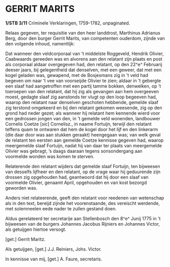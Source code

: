 # GERRIT MARITS

**1/STB 3/11** Criminele Verklaringen, 1759-1782, unpaginated.

Relaas gegeven, ter requisitie van den heer landdrost, Marthinus Adrianus Berg, door den burger Gerrit Marits, van competenten ouderdom, zijnde van den volgende inhoud, namentlijk:

Dat wanneer den veldcorporaal van ’t middelste Roggeveld, Hendrik Olivier, Caabwaards gereeden was en alvorens aan den relatant zijn plaats en post als corporaal aldaar overgegeven had, den relatant, op den 22^e^ Februarij deeser jaars, bij gelegentheid dat denselven, met een geweer, dat met een kogel geladen was, gewapend, met de Bosjesmans zig in ’t veld had begeven om naar ’t vee van voorseijde Olivier te zien; aldaar in ’t gebergte een slaaf had aangetroffen met een partij tamme bokken, denwelken, op ’t toeroepen van den relatant, dat hij zig als gevangen aan hem overgeeven moest, gedagte slaaf zig aanstonds ter vlugt op den loop begeeven had, waarop den relatant naar denselven geschoten hebbende, gemelde slaaf zig terstond omgekeerd en bij den relatant gekomen weesende, zig op den grond had neder gezet; als wanneer hij relatant hem kennende wierd voor een gedrossen jongen van den, in ’t gemelde veld wonenden, landbouwer Cornelis Coetze \[*sic*\] Cornelisz., in naame Fortuijn, terwijl den relatant teffens quam te ontwaren dat hem de kogel door het lijf en den linkerarm (die daar door was aan stukken geraakt) heengegaan was; van welk geval de relatant ten eersten aan gemelde Coetze kennisse gegeven had, waarop meergemelde slaaf Fortuijn, nadat hij van daar ter plaats van meergemelde Olivier was gebragt, ’s daags daaraan tegens sonsondergang aan voormelde wonden was komen te sterven.

Relaterende den relatant wijders dat gemelde slaaf Fortuijn, ten bijweesen van desselfs lijfheer en den relatant, op de vrage waar hij geduurende zijn drossen zig opgehouden had, geantwoord dat hij door een slaaf van voormelde Olivier, genaamt April, opgehouden en van kost bezorgd geworden was.

Anders niet relateerende, geeft den relatant voor reedenen van wetenschap als in den text, bereijd zijnde het voorenstaande, des vereischt werdende, met solemneelen eede nader te zullen gestand doen.

Aldus gerelateerd ter secretarije aan Stellenbosch den 8^e^ Junij 1775 in ’t bijweesen van de burgers Johannes Jacobus Rijniers en Johannes Victor, als getuijgen hiertoe versogt.

\[get.\] Gerrit Maritz.

Als getuijgen, \[get.\] J.J. Reiniers, Johs. Victor.

In kennisse van mij, \[get.\] A. Faure, secretaris.
